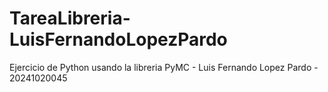 # TareaLibreria-LuisFernandoLopezPardo
Ejercicio de Python usando la libreria PyMC - Luis Fernando Lopez Pardo - 20241020045
